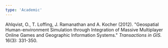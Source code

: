 ```yaml
---
type: 'Academic'
---
```

Ahlqvist, O., T. Loffing, J. Ramanathan and A. Kocher (2012). "Geospatial Human-environment Simulation through Integration of Massive Multiplayer Online Games and Geographic Information Systems." *Transactions in GIS.* 16(3): 331-350.
